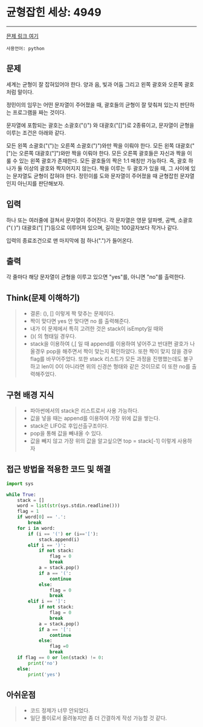 # 균형잡힌 세상: 4949
---
[믄제 링크 여기](https://www.acmicpc.net/problem/4949)

`사용언어: python`

## 문제
세계는 균형이 잘 잡혀있어야 한다. 양과 음, 빛과 어둠 그리고 왼쪽 괄호와 오른쪽 괄호처럼 말이다.

정민이의 임무는 어떤 문자열이 주어졌을 때, 괄호들의 균형이 잘 맞춰져 있는지 판단하는 프로그램을 짜는 것이다.

문자열에 포함되는 괄호는 소괄호("()") 와 대괄호("[]")로 2종류이고, 문자열이 균형을 이루는 조건은 아래와 같다.

모든 왼쪽 소괄호("(")는 오른쪽 소괄호(")")와만 짝을 이뤄야 한다.
모든 왼쪽 대괄호("[")는 오른쪽 대괄호("]")와만 짝을 이뤄야 한다.
모든 오른쪽 괄호들은 자신과 짝을 이룰 수 있는 왼쪽 괄호가 존재한다.
모든 괄호들의 짝은 1:1 매칭만 가능하다. 즉, 괄호 하나가 둘 이상의 괄호와 짝지어지지 않는다.
짝을 이루는 두 괄호가 있을 때, 그 사이에 있는 문자열도 균형이 잡혀야 한다.
정민이를 도와 문자열이 주어졌을 때 균형잡힌 문자열인지 아닌지를 판단해보자.

## 입력
하나 또는 여러줄에 걸쳐서 문자열이 주어진다. 각 문자열은 영문 알파벳, 공백, 소괄호("( )") 대괄호("[ ]")등으로 이루어져 있으며, 길이는 100글자보다 작거나 같다.

입력의 종료조건으로 맨 마지막에 점 하나(".")가 들어온다.

## 출력
각 줄마다 해당 문자열이 균형을 이루고 있으면 "yes"를, 아니면 "no"를 출력한다.

## Think(문제 이해하기)
> + 결론: (), [] 이렇게 짝 맞추는 문제이다.
> + 짝이 맞다면 yes 안 맞다면 no 를 출력해준다.
> + 내가 이 문제에서 특히 고려한 것은 stack이 isEmpty일 때와
> + ()( 의 형태일 경우다. 
> + stack을 이용하여 (,[ 일 때 append를 이용하여 넣어주고 반대편 괄호가 나올경우 pop을 해주면서 짝이 맞는지 확인하얐다. 또한 짝이 맞지 않을 경우 flag를 바꾸어주었다. 또한 stack 리스트가 모든 과정을 진행했는데도 불구하고 len이 0이 아니라면 위의 신경쓴 형태와 같은 것이므로 이 또한 no를 출력해주었다.


## 구현 배경 지식
> + 파아썬에서의 stack은 리스트로서 사용 가능하다.
> + 값을 넣을 때는 append를 이용하여 가장 위에 값을 쌓는다.
> + stack은 LIFO로 후입선출구조이다.
> + pop을 통해 값을 빼내올 수 있다.
> + 값을 빼지 않고 가장 위의 값을 알고싶으면 top = stack[-1] 이렇게 사용하자

## 접근 방법을 적용한 코드 및 해결
```python
import sys

while True:
    stack = []
    word = list(str(sys.stdin.readline()))
    flag = 1
    if word[0] == '.':
        break
    for i in word:
        if (i == '(') or (i=='['):
            stack.append(i)
        elif i == ')':
            if not stack:
                flag = 0
                break
            a = stack.pop()
            if a == '(':
                continue
            else:
                flag = 0
                break
        elif i == ']':
            if not stack:
                flag = 0
                break
            a = stack.pop()
            if a == '[':
                continue
            else:
                flag =0
                break
    if flag == 0 or len(stack) != 0:
        print('no')
    else:
        print('yes')
```

## 아쉬운점
> + 코드 정제가 너무 안되었다. 
> + 일단 풀이로서 올려놓지만 좀 더 간결하게 작성 가능할 것 같다.